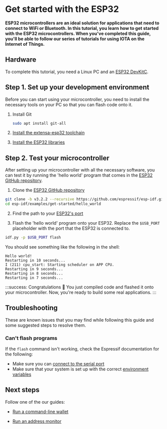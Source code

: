 # Get started with the ESP32

**ESP32 microcontrollers are an ideal solution for applications that need to connect to WiFi or Bluetooth. In this tutorial, you learn how to get started with the ESP32 microcontrollers. When you've completed this guide, you'll be able to follow our series of tutorials for using IOTA on the Internet of Things.**

## Hardware

To complete this tutorial, you need a Linux PC and an [ESP32 DevKitC](https://www.espressif.com/en/products/hardware/esp32-devkitc/overview).

## Step 1. Set up your development environment

Before you can start using your microcontroller, you need to install the necessary tools on your PC so that you can flash code onto it.

1. Install Git

    ```bash
    sudo apt install git-all
    ```

2. [Install the extensa-esp32 toolchain](https://docs.espressif.com/projects/esp-idf/en/v3.2.2/get-started-cmake/index.html#setup-toolchain)

3. [Install the ESP32 libraries](https://docs.espressif.com/projects/esp-idf/en/v3.2.2/get-started-cmake/index.html#get-esp-idf)

## Step 2. Test your microcontroller

After setting up your microcontroller with all the necessary software, you can test it by running the 'hello world' program that comes in the [ESP32 GitHub repository](https://github.com/espressif/esp-idf).

1. Clone the [ESP32 GitHub repository](https://github.com/espressif/esp-idf)

  ```bash
  git clone -b v3.2.2 --recursive https://github.com/espressif/esp-idf.git
  cd esp-idf/examples/get-started/hello_world
  ```

2. Find the path to your [ESP32's port](https://docs.espressif.com/projects/esp-idf/en/v3.2.2/get-started-cmake/establish-serial-connection.html)

3. Flash the 'hello world' program onto your ESP32. Replace the `$USB_PORT` placeholder with the port that the ESP32 is connected to.

  ```bash
  idf.py -p $USB_PORT flash
  ```

  You should see something like the following in the shell:

  ```
  Hello world!
  Restarting in 10 seconds...
  I (211) cpu_start: Starting scheduler on APP CPU.
  Restarting in 9 seconds...
  Restarting in 8 seconds...
  Restarting in 7 seconds...
  ```

:::success: Congratulations :tada:
You just compiled code and flashed it onto your microcontroller. Now, you're ready to build some real applications.
:::

## Troubleshooting

These are known issues that you may find while following this guide and some suggested steps to resolve them.

### Can't flash programs

If the `flash` command isn't working, check the Espressif documentation for the following:

- Make sure you can [connect to the serial port](https://docs.espressif.com/projects/esp-idf/en/v3.2.2/get-started-cmake/establish-serial-connection.html)
- Make sure that your system is set up with the correct [environment variables](https://docs.espressif.com/projects/esp-idf/en/v3.2.2/get-started-cmake/index.html#get-started-setup-path-cmake)

## Next steps

Follow one of the our guides:

- [Run a command-line wallet](../iota-projects/create-a-wallet.md)

- [Run an address monitor](../iota-projects/generate-address.md)

